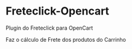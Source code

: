 # Freteclick-Opencart
Plugin do Freteclick para OpenCart

Faz o cálculo de Frete dos produtos do Carrinho
